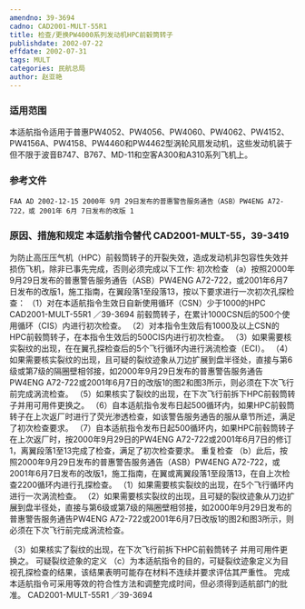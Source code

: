 ```yaml
---
amendno: 39-3694
cadno: CAD2001-MULT-55R1
title: 检查/更换PW4000系列发动机HPC前毂筒转子
publishdate: 2002-07-22
effdate: 2002-07-31
tags: MULT
categories: 民航总局
author: 赵亚艳
---
```


### 适用范围 
本适航指令适用于普惠PW4052、PW4056、PW4060、PW4062、PW4152、PW4156A、PW4158、PW4460和PW4462型涡轮风扇发动机，这些发动机装于但不限于波音B747、B767、MD-11和空客A300和A310系列飞机上。

<!--more-->
### 参考文件
    FAA AD 2002-12-15 2000年 9月 29日发布的普惠警告服务通告（ASB）PW4ENG A72-722，或 2001年 6月 7日发布的改版 1 

### 原因、措施和规定 本适航指令替代 CAD2001-MULT-55，39-3419 
为防止高压压气机（HPC）前毂筒转子的开裂失效，造成发动机非包容性失效并损伤飞机，除非已事先完成，否则必须完成以下工作:     初次检查 
   （a）按照2000年9月29日发布的普惠警告服务通告（ASB）PW4ENG A72-722，或2001年6月7日发布的改版1，施工指南，在翼段落1至段落13，按以下要求进行一次初次孔探检查： 
    （1）对在本适航指令生效日自新使用循环（CSN）少于1000的HPC
       CAD2001-MULT-55R1   ／39-3694 
前毂筒转子，在累计1000CSN后的500个使用循环（CIS）内进行初次检查。 
    （2）对本指令生效后有1000及以上CSN的HPC前毂筒转子，在本指令生效后的500CIS内进行初次检查。 
    （3）如果需要核实裂纹的出现，在在翼孔探检查后的5个飞行循环内进行涡流检查（ECI）。 
    （4）如果需要核实裂纹的出现，且可疑的裂纹迹象从刀边扩展到盘半径处，直接与第6级或第7级的隔圈壁相邻接，如2000年9月29日发布的普惠警告服务通告PW4ENG A72-722或2001年6月7日的改版1的图2和图3所示，则必须在下次飞行前完成涡流检查。 
（5）如果核实了裂纹的出现，在下次飞行前拆下HPC前毂筒转子并用可用件更换之。 
    （6）自本适航指令发布日起500循环内，如果HPC前毂筒转子在上次返厂时进行了荧光渗透检查，如该警告服务通告的服从章节所述，满足了初次检查要求。 
    （7）自本适航指令发布日起500循环内，如果HPC前毂筒转子在上次返厂时，按2000年9月29日的PW4ENG A72-722或2001年6月7日的修订1，离翼段落1至13完成了检查，满足了初次检查要求。 
    重复检查 
   （b）此后，按照2000年9月29日发布的普惠警告服务通告（ASB）PW4ENG A72-722，或2001年6月7日发布的改版1，施工指南，在翼或离翼段落1至段落13，在自上次检查2200循环内进行孔探检查。 
    （1）如果需要核实裂纹的出现，在5个飞行循环内进行一次涡流检查。 
    （2）如果需要核实裂纹的出现，且可疑的裂纹迹象从刀边扩展到盘半径处，直接与第6级或第7级的隔圈壁相邻接，如2000年9月29日发布的普惠警告服务通告PW4ENG A72-722或2001年6月7日改版1的图2和图3所示，则必须在下次飞行前完成涡流检查。 

（3）如果核实了裂纹的出现，在下次飞行前拆下HPC前毂筒转子
并用可用件更换之。     可疑裂纹迹象的定义 
   （c）为本适航指令的目的，可疑裂纹迹象定义为目视孔探检查的结果，该结果表明可能存在材料不连续并要求评估其严重性。 
    完成本适航指令可采用等效的符合性方法和调整完成时间，但必须得到适航部门的批准。
       CAD2001-MULT-55R1   ／39-3694 
